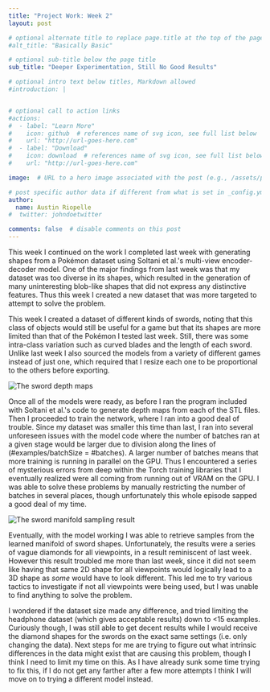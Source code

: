 ```yaml
---
title: "Project Work: Week 2"
layout: post

# optional alternate title to replace page.title at the top of the page
#alt_title: "Basically Basic"

# optional sub-title below the page title
sub_title: "Deeper Experimentation, Still No Good Results"

# optional intro text below titles, Markdown allowed
#introduction: |


# optional call to action links
#actions:
#  - label: "Learn More"
#    icon: github  # references name of svg icon, see full list below
#    url: "http://url-goes-here.com"
#  - label: "Download"
#    icon: download  # references name of svg icon, see full list below
#    url: "http://url-goes-here.com"

image:  # URL to a hero image associated with the post (e.g., /assets/page-pic.jpg)

# post specific author data if different from what is set in _config.yml
author:
  name: Austin Riopelle
#  twitter: johndoetwitter

comments: false  # disable comments on this post
---
```

This week I continued on the work I completed last week with generating shapes from a Pokémon dataset using Soltani et al.\'s multi-view encoder-decoder model. One of the major findings from last week was that my dataset was too diverse in its shapes, which resulted in the generation of many uninteresting blob-like shapes that did not express any distinctive features. Thus this week I created a new dataset that was more targeted to attempt to solve the problem.

This week I created a dataset of different kinds of swords, noting that this class of objects would still be useful for a game but that its shapes are more limited than that of the Pokémon I tested last week. Still, there was some intra-class variation such as curved blades and the length of each sword. Unlike last week I also sourced the models from a variety of different games instead of just one, which required that I resize each one to be proportional to the others before exporting.

![The sword depth maps](http://riopelle.me/pics/rodin/swords_all.png)

Once all of the models were ready, as before I ran the program included with Soltani et al.\'s code to generate depth maps from each of the STL files. Then I proceeded to train the network, where I ran into a good deal of trouble. Since my dataset was smaller this time than last, I ran into several unforeseen issues with the model code where the number of batches ran at a given stage would be larger due to division along the lines of (#examples/batchSize = #batches). A larger number of batches means that more training is running in parallel on the GPU. Thus I encountered a series of mysterious errors from deep within the Torch training libraries that I eventually realized were all coming from running out of VRAM on the GPU. I was able to solve these problems by manually restricting the number of batches in several places, though unfortunately this whole episode sapped a good deal of my time.

![The sword manifold sampling result](http://riopelle.me/pics/rodin/VP-0-sword.png)

Eventually, with the model working I was able to retrieve samples from the learned manifold of sword shapes. Unfortunately, the results were a series of vague diamonds for all viewpoints, in a result reminiscent of last week. However this result troubled me more than last week, since it did not seem like having that same 2D shape for all viewpoints would logically lead to a 3D shape as *some* would have to look different. This led me to try various tactics to investigate if not all viewpoints were being used, but I was unable to find anything to solve the problem.

I wondered if the dataset size made any difference, and tried limiting the headphone dataset (which gives acceptable results) down to <15 examples. Curiously though, I was still able to get decent results while I would receive the diamond shapes for the swords on the exact same settings (i.e. only changing the data). Next steps for me are trying to figure out what intrinsic differences in the data might exist that are causing this problem, though I think I need to limit my time on this. As I have already sunk some time trying to fix this, if I do not get any farther after a few more attempts I think I will move on to trying a different model instead.
